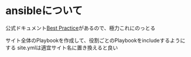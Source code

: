 # ansibleについて
公式ドキュメント[Best Practice](http://docs.ansible.com/ansible/latest/playbooks_best_practices.html)があるので、極力これにのっとる

サイト全体のPlaybookを作成して、役割ごとのPlaybookをincludeするようにする
site.ymlは適宜サイト名に置き換えると良い